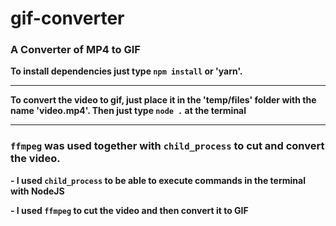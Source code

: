 # gif-converter
### A Converter of MP4 to GIF

**To install dependencies just type ```npm install``` or 'yarn'.** 
__________________________________________________________________________________

**To convert the video to gif, just place it in the 'temp/files' folder with the name 'video.mp4'. Then just type ```node .``` at the terminal**

___________________________________________________________________________________

### ```ffmpeg``` was used together with ```child_process``` to cut and convert the video.

**- I used ```child_process``` to be able to execute commands in the terminal with NodeJS**

**- I used ```ffmpeg``` to cut the video and then convert it to GIF**
